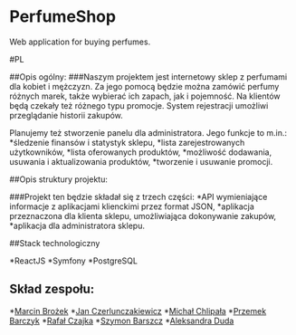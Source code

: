 # PerfumeShop
Web application for buying perfumes.



#PL

##Opis ogólny:
###Naszym projektem jest internetowy sklep z perfumami dla kobiet i mężczyzn. Za jego pomocą będzie można zamówić perfumy różnych marek, także wybierać ich zapach, jak i pojemność. Na klientów będą czekały też różnego typu promocje. System rejestracji umożliwi przeglądanie historii zakupów.

Planujemy też stworzenie panelu dla administratora. Jego funkcje to m.in.:
*śledzenie finansów i statystyk sklepu,
*lista zarejestrowanych użytkowników,
*lista oferowanych produktów,
*możliwość dodawania, usuwania i aktualizowania produktów,
*tworzenie i usuwanie promocji.

##Opis struktury projektu:

###Projekt ten będzie składał się z trzech części:
*API wymieniające informacje z aplikacjami klienckimi przez format JSON,
*aplikacja przeznaczona dla klienta sklepu, umożliwiająca dokonywanie zakupów,
*aplikacja dla administratora sklepu.



##Stack technologiczny

*ReactJS
*Symfony
*PostgreSQL

## Skład zespołu:

*[Marcin Brożek](https://github.com/Sammatouh)
*[Jan Czerlunczakiewicz](https://github.com/czerlun)
*[Michał Chlipała](https://github.com/MICCHL)
*[Przemek Barczyk](https://github.com/PrzemekBarczyk)
*[Rafał Czajka](https://github.com/rarcz29)
*[Szymon Barszcz](https://github.com/szymonbarszcz99)
*[Aleksandra Duda](https://github.com/wokalove)


